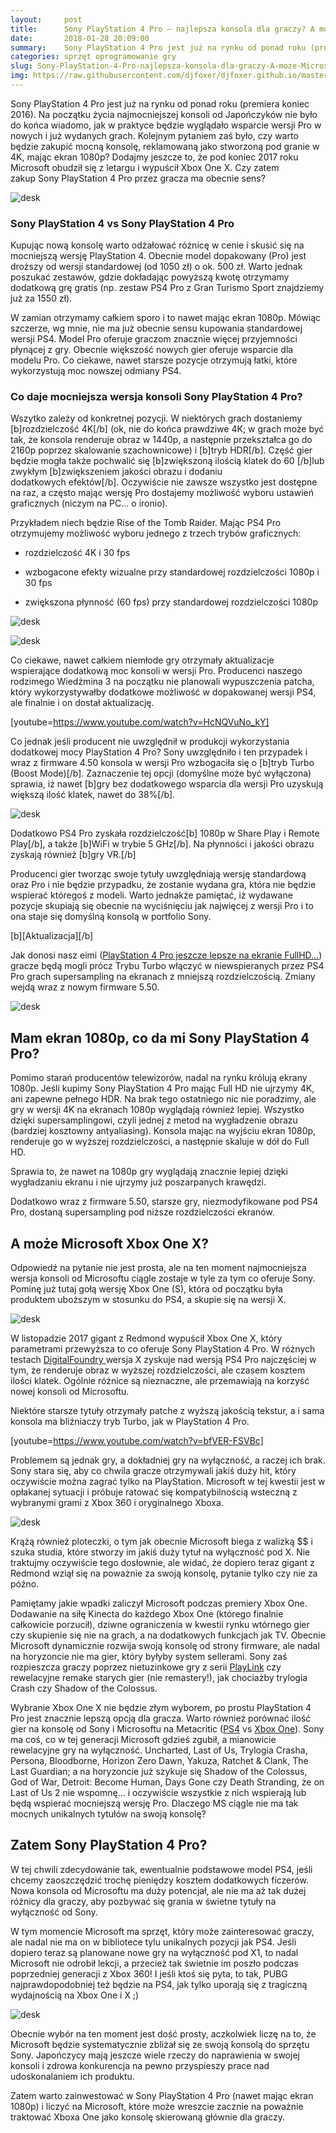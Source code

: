 ```yaml
---
layout:     post
title:      Sony PlayStation 4 Pro — najlepsza konsola dla graczy? A może Microsoft Xbox One X?
date:       2018-01-28 20:09:00
summary:    Sony PlayStation 4 Pro jest już na rynku od ponad roku (premiera koniec 2016). Na początku życia najmocniejszej konsoli od Japończyków nie było do końca wiadomo, jak w praktyce będzie wyglądało wsparcie wersji Pro w nowych i już wydanych grach. Kolejnym pytaniem zaś było, czy warto będzie zakupić mocną konsolę, reklamowaną jako stworzoną pod granie w 4K, mając ekran 1080p? Dodajmy jeszcze to, że p...
categories: sprzęt oprogramowanie gry
slug: Sony-PlayStation-4-Pro-najlepsza-konsola-dla-graczy-A-moze-Microsoft-Xbox-One-X,85689.html
img: https://raw.githubusercontent.com/djfoxer/djfoxer.github.io/master/_img/2018-1-28-_11_/g_-_-x-_-_-_xede1bfa2-79f2-494c-a097-cd367b177ce4.jpg
---
```




Sony PlayStation 4 Pro jest już na rynku od ponad roku (premiera koniec 2016). Na początku życia najmocniejszej konsoli od Japończyków nie było do końca wiadomo, jak w praktyce będzie wyglądało wsparcie wersji Pro w nowych i już wydanych grach. Kolejnym pytaniem zaś było, czy warto będzie zakupić mocną konsolę, reklamowaną jako stworzoną pod granie w 4K, mając ekran 1080p? Dodajmy jeszcze to, że pod koniec 2017 roku Microsoft obudził się z letargu i wypuścił Xbox One X. Czy zatem zakup Sony PlayStation 4 Pro przez gracza ma obecnie sens?


![desk](https://raw.githubusercontent.com/djfoxer/djfoxer.github.io/master/_img/2018-1-28-_11_/g_-_-x-_-_-_xede1bfa2-79f2-494c-a097-cd367b177ce4.jpg)



### Sony PlayStation 4 vs Sony PlayStation 4 Pro


Kupując nową konsolę warto odżałować różnicę w cenie i skusić się na mocniejszą wersję PlayStation 4. Obecnie model dopakowany (Pro) jest droższy od wersji standardowej (od 1050 zł) o ok. 500 zł. Warto jednak poszukać zestawów, gdzie dokładając powyższą kwotę otrzymamy dodatkową grę gratis (np. zestaw PS4 Pro z Gran Turismo Sport znajdziemy już za 1550 zł).

W zamian otrzymamy całkiem sporo i to nawet mając ekran 1080p. Mówiąc szczerze, wg mnie, nie ma już obecnie sensu kupowania standardowej wersji PS4. Model Pro oferuje graczom znacznie więcej przyjemności płynącej z gry. Obecnie większość nowych gier oferuje wsparcie dla modelu Pro. Co ciekawe, nawet starsze pozycje otrzymują łatki, które wykorzystują moc nowszej odmiany PS4.


### Co daje mocniejsza wersja konsoli Sony PlayStation 4 Pro?


Wszytko zależy od konkretnej pozycji. W niektórych grach dostaniemy [b]rozdzielczość 4K[/b] (ok, nie do końca prawdziwe 4K; w grach może być tak, że konsola renderuje obraz w 1440p, a następnie przekształca go do 2160p poprzez skalowanie szachownicowe) i [b]tryb HDR[/b]. Część gier będzie mogła także pochwalić się [b]zwiększoną ilością klatek do 60 [/b]lub zwykłym [b]zwiększeniem jakości obrazu i dodaniu dodatkowych efektów[/b]. Oczywiście nie zawsze wszystko jest dostępne na raz, a często mając wersję Pro dostajemy możliwość wyboru ustawień graficznych (niczym na PC... o ironio).

Przykładem niech będzie Rise of the Tomb Raider. Mając PS4 Pro otrzymujemy możliwość wyboru jednego z trzech trybów graficznych: 


  * rozdzielczość 4K i 30 fps

  * wzbogacone efekty wizualne przy standardowej rozdzielczości 1080p i 30 fps

  * zwiększona płynność (60 fps) przy standardowej rozdzielczości 1080p



![desk](https://raw.githubusercontent.com/djfoxer/djfoxer.github.io/master/_img/2018-1-28-_11_/g_-_-x-_-_-_xf35c77b8-ac4a-46db-995f-bfa70dce6ac0.jpg)



![desk](https://raw.githubusercontent.com/djfoxer/djfoxer.github.io/master/_img/2018-1-28-_11_/g_-_-x-_-_-_x3b7ce663-3a54-48c0-bf50-152a1f0c7c47.jpg)


Co ciekawe, nawet całkiem niemłode gry otrzymały aktualizacje wspierające dodatkową moc konsoli w wersji Pro. Producenci naszego rodzimego Wiedźmina 3 na początku nie planowali wypuszczenia patcha, który wykorzystywałby dodatkowe możliwość w dopakowanej wersji PS4, ale finalnie i on dostał aktualizację.

[youtube=https://www.youtube.com/watch?v=HcNQVuNo_kY]

Co jednak jeśli producent nie uwzględnił w produkcji wykorzystania dodatkowej mocy PlayStation 4 Pro? Sony uwzględniło i ten przypadek i wraz z firmware 4.50 konsola w wersji Pro wzbogaciła się o [b]tryb Turbo (Boost Mode)[/b]. Zaznaczenie tej opcji (domyślne może być wyłączona) sprawia, iż nawet [b]gry bez dodatkowego wsparcia dla wersji Pro uzyskują większą ilość klatek, nawet do 38%[/b].


![desk](https://raw.githubusercontent.com/djfoxer/djfoxer.github.io/master/_img/2018-1-28-_11_/g_-_-x-_-_-_xb0cb33a1-03d9-45c9-93cb-9398b01b23f9.jpg)


Dodatkowo PS4 Pro zyskała rozdzielczość[b] 1080p w Share Play i Remote Play[/b], a także [b]WiFi w trybie 5 GHz[/b]. Na płynności i jakości obrazu zyskają również [b]gry VR.[/b]

Producenci gier tworząc swoje tytuły uwzględniają wersję standardową oraz Pro i nie będzie przypadku, że zostanie wydana gra, która nie będzie wspierać któregoś z modeli. Warto jednakże pamiętać, iż wydawane pozycje skupiają się obecnie na wyciśnięciu jak najwięcej z wersji Pro i to ona staje się domyślną konsolą w portfolio Sony.

[b][Aktualizacja][/b]

Jak donosi nasz eimi ([PlayStation 4 Pro jeszcze lepsze na ekranie FullHD...](https://www.dobreprogramy.pl/PlayStation-4-Pro-jeszcze-lepsze-na-ekranie-FullHD-Polacy-moga-juz-to-sprawdzic,News,85861.html)) gracze będą mogli prócz Trybu Turbo włączyć w niewspieranych przez PS4 Pro grach supersampling na ekranach z mniejszą rozdzielczością. Zmiany wejdą wraz z nowym firmware 5.50.





![desk](https://raw.githubusercontent.com/djfoxer/djfoxer.github.io/master/_img/2018-1-28-_11_/g_-_-x-_-_-_x30c071ea-3976-4b38-867e-d5acea9706b4.jpg)






## Mam ekran 1080p, co da mi Sony PlayStation 4 Pro?


Pomimo starań producentów telewizorów, nadal na rynku królują ekrany 1080p. Jeśli kupimy Sony PlayStation 4 Pro mając Full HD nie ujrzymy 4K, ani zapewne pełnego HDR. Na brak tego ostatniego nic nie poradzimy, ale gry w wersji 4K na ekranach 1080p wyglądają również lepiej. Wszystko dzięki supersamplingowi, czyli jednej z metod na wygładzenie obrazu (bardziej kosztowny antyaliasing). Konsola mając na wyjściu ekran 1080p, renderuje go w wyższej rozdzielczości, a następnie skaluje w dół do Full HD. 

Sprawia to, że nawet na 1080p gry wyglądają znacznie lepiej dzięki wygładzaniu ekranu i nie ujrzymy już poszarpanych krawędzi. 

Dodatkowo wraz z firmware 5.50, starsze gry, niezmodyfikowane pod PS4 Pro, dostaną supersampling pod niższe rozdzielczości ekranów.


## A może Microsoft Xbox One X?


Odpowiedź na pytanie nie jest prosta, ale na ten moment najmocniejsza wersja konsoli od Microsoftu ciągle zostaje w tyle za tym co oferuje Sony. Pominę już tutaj gołą wersję Xbox One (S), która od początku była produktem uboższym w stosunku do PS4, a skupie się na wersji X.


![desk](https://raw.githubusercontent.com/djfoxer/djfoxer.github.io/master/_img/2018-1-28-_11_/g_-_-x-_-_-_xe32a2dfa-9a4f-473d-9080-ebc3f3a3002c.jpg)


W listopadzie 2017 gigant z Redmond wypuścił Xbox One X, który parametrami przewyższa to co oferuje Sony PlayStation 4 Pro. W różnych testach [DigitalFoundry ](https://www.youtube.com/user/DigitalFoundry)wersja X zyskuje nad wersją PS4 Pro najczęściej w tym, że renderuje obraz w wyższej rozdzielczości, ale czasem kosztem ilości klatek. Ogólnie różnice są nieznaczne, ale przemawiają na korzyść nowej konsoli od Microsoftu.

Niektóre starsze tytuły otrzymały patche z wyższą jakością tekstur, a i sama konsola ma bliźniaczy tryb Turbo, jak w PlayStation 4 Pro.

[youtube=https://www.youtube.com/watch?v=bfVER-FSVBc]

Problemem są jednak gry, a dokładniej gry na wyłączność, a raczej ich brak. Sony stara się, aby co chwila gracze otrzymywali jakiś duży hit, który oczywiście można zagrać tylko na PlayStation. Microsoft w tej kwestii jest w opłakanej sytuacji i próbuje ratować się kompatybilnością wsteczną z wybranymi grami z Xbox 360 i oryginalnego Xboxa.


![desk](https://raw.githubusercontent.com/djfoxer/djfoxer.github.io/master/_img/2018-1-28-_11_/g_-_-x-_-_-_xcaf2c06a-26fd-47aa-9e3d-3abd034c79b3.jpg)


Krążą również ploteczki, o tym jak obecnie Microsoft biega z walizką $$ i szuka studia, które stworzy im jakiś duży tytuł na wyłączność pod X. Nie traktujmy oczywiście tego dosłownie, ale widać, że dopiero teraz gigant z Redmond wziął się na poważnie za swoją konsolę, pytanie tylko czy nie za późno.

Pamiętamy jakie wpadki zaliczył Microsoft podczas premiery Xbox One. Dodawanie na siłę Kinecta do każdego Xbox One (którego finalnie całkowicie porzucił), dziwne ograniczenia w kwestii rynku wtórnego gier czy skupienie się nie na grach, a na dodatkowych funkcjach jak TV. Obecnie Microsoft dynamicznie rozwija swoją konsolę od strony firmware, ale nadal na horyzoncie nie ma gier, który byłyby system sellerami. Sony zaś rozpieszcza graczy poprzez nietuzinkowe gry z serii [PlayLink](https://www.playstation.com/pl-pl/explore/ps4/games/playlink/) czy rewelacyjne remake starych gier (nie remastery!), jak chociażby trylogia Crash czy Shadow of the Colossus.

Wybranie Xbox One X nie będzie złym wyborem, po prostu PlayStation 4 Pro jest znacznie lepszą opcją dla gracza. Warto również porównać ilość gier na konsolę od Sony i Microsoftu na Metacritic ([PS4](http://www.metacritic.com/browse/games/release-date/available/ps4/metascore?page=0) vs [Xbox One](http://www.metacritic.com/browse/games/release-date/available/xboxone/metascore?page=0)). Sony ma coś, co w tej generacji Microsoft gdzieś zgubił, a mianowicie rewelacyjne gry na wyłączność. Uncharted, Last of Us, Trylogia Crasha, Persona, Bloodborne, Horizon Zero Dawn, Yakuza, Ratchet & Clank, The Last Guardian; a na horyzoncie już szykuje się Shadow of the Colossus, God of War, Detroit: Become Human, Days Gone czy Death Stranding, że on Last of Us 2 nie wspomnę... i oczywiście wszystkie z nich wspierają lub będą wspierać mocniejszą wersję Pro. Dlaczego MS ciągle nie ma tak mocnych unikalnych tytułów na swoją konsolę? 


## Zatem Sony PlayStation 4 Pro?


W tej chwili zdecydowanie tak, ewentualnie podstawowe model PS4, jeśli chcemy zaoszczędzić trochę pieniędzy kosztem dodatkowych ficzerów. Nowa konsola od Microsoftu ma duży potencjał, ale nie ma aż tak dużej różnicy dla graczy, aby pozbywać się grania w świetne tytuły na wyłączność od Sony. 

W tym momencie Microsoft ma sprzęt, który może zainteresować graczy, ale nadal nie ma on w bibliotece tylu unikalnych pozycji jak PS4. Jeśli dopiero teraz są planowane nowe gry na wyłączność pod X1, to nadal Microsoft nie odrobił lekcji, a przecież tak świetnie im poszło podczas poprzedniej generacji z Xbox 360! I jeśli ktoś się pyta, to tak, PUBG najprawdopodobniej też będzie na PS4, jak tylko uporają się z tragiczną wydajnością na Xbox One i X ;)


![desk](https://raw.githubusercontent.com/djfoxer/djfoxer.github.io/master/_img/2018-1-28-_11_/g_-_-x-_-_-_xe94f8ef5-85fb-453a-b3c9-6906a0460d91.jpg)


Obecnie wybór na ten moment jest dość prosty, aczkolwiek liczę na to, że Microsoft będzie systematycznie zbliżał się ze swoją konsolą do sprzętu Sony. Japończycy mają jeszcze wiele rzeczy do naprawienia w swojej konsoli i zdrowa konkurencja na pewno przyspieszy prace nad udoskonalaniem ich produktu.

Zatem warto zainwestować w Sony PlayStation 4 Pro (nawet mając ekran 1080p) i liczyć na Microsoft, które może wreszcie zacznie na poważnie traktować Xboxa One jako konsolę skierowaną głównie dla graczy. 